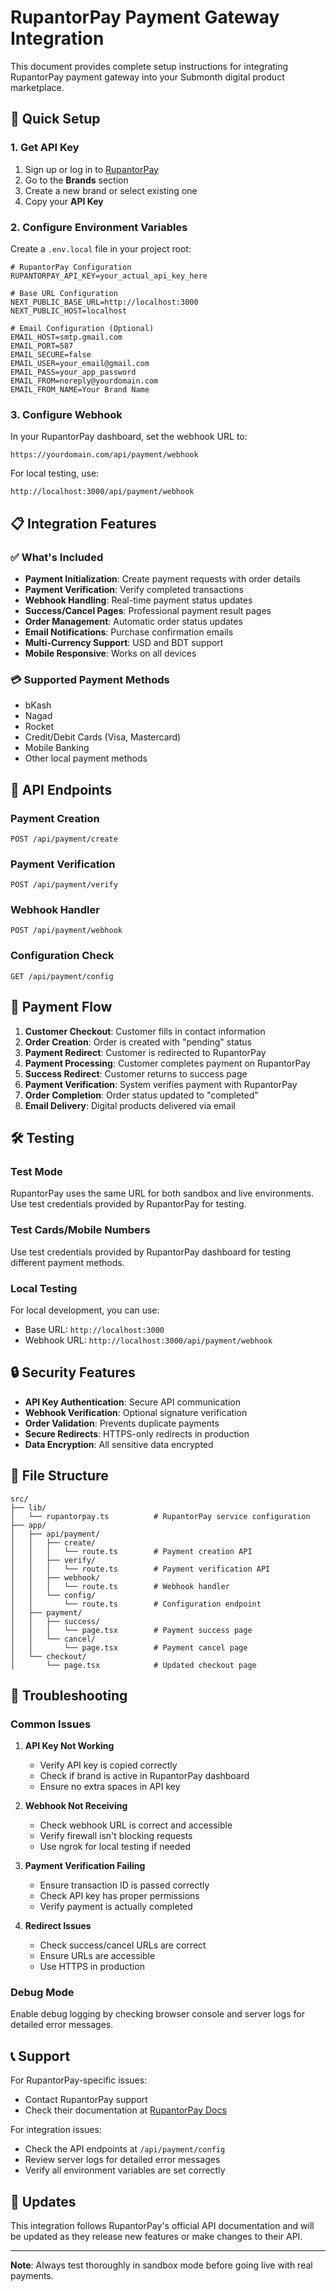 # RupantorPay Payment Gateway Integration

This document provides complete setup instructions for integrating RupantorPay payment gateway into your Submonth digital product marketplace.

## 🚀 Quick Setup

### 1. Get API Key

1. Sign up or log in to [RupantorPay](https://rupantorpay.com)
2. Go to the **Brands** section
3. Create a new brand or select existing one
4. Copy your **API Key**

### 2. Configure Environment Variables

Create a `.env.local` file in your project root:

```env
# RupantorPay Configuration
RUPANTORPAY_API_KEY=your_actual_api_key_here

# Base URL Configuration
NEXT_PUBLIC_BASE_URL=http://localhost:3000
NEXT_PUBLIC_HOST=localhost

# Email Configuration (Optional)
EMAIL_HOST=smtp.gmail.com
EMAIL_PORT=587
EMAIL_SECURE=false
EMAIL_USER=your_email@gmail.com
EMAIL_PASS=your_app_password
EMAIL_FROM=noreply@yourdomain.com
EMAIL_FROM_NAME=Your Brand Name
```

### 3. Configure Webhook

In your RupantorPay dashboard, set the webhook URL to:
```
https://yourdomain.com/api/payment/webhook
```

For local testing, use:
```
http://localhost:3000/api/payment/webhook
```

## 📋 Integration Features

### ✅ What's Included

- **Payment Initialization**: Create payment requests with order details
- **Payment Verification**: Verify completed transactions
- **Webhook Handling**: Real-time payment status updates
- **Success/Cancel Pages**: Professional payment result pages
- **Order Management**: Automatic order status updates
- **Email Notifications**: Purchase confirmation emails
- **Multi-Currency Support**: USD and BDT support
- **Mobile Responsive**: Works on all devices

### 💳 Supported Payment Methods

- bKash
- Nagad
- Rocket
- Credit/Debit Cards (Visa, Mastercard)
- Mobile Banking
- Other local payment methods

## 🔧 API Endpoints

### Payment Creation
```
POST /api/payment/create
```

### Payment Verification
```
POST /api/payment/verify
```

### Webhook Handler
```
POST /api/payment/webhook
```

### Configuration Check
```
GET /api/payment/config
```

## 📱 Payment Flow

1. **Customer Checkout**: Customer fills in contact information
2. **Order Creation**: Order is created with "pending" status
3. **Payment Redirect**: Customer is redirected to RupantorPay
4. **Payment Processing**: Customer completes payment on RupantorPay
5. **Success Redirect**: Customer returns to success page
6. **Payment Verification**: System verifies payment with RupantorPay
7. **Order Completion**: Order status updated to "completed"
8. **Email Delivery**: Digital products delivered via email

## 🛠️ Testing

### Test Mode
RupantorPay uses the same URL for both sandbox and live environments. Use test credentials provided by RupantorPay for testing.

### Test Cards/Mobile Numbers
Use test credentials provided by RupantorPay dashboard for testing different payment methods.

### Local Testing
For local development, you can use:
- Base URL: `http://localhost:3000`
- Webhook URL: `http://localhost:3000/api/payment/webhook`

## 🔒 Security Features

- **API Key Authentication**: Secure API communication
- **Webhook Verification**: Optional signature verification
- **Order Validation**: Prevents duplicate payments
- **Secure Redirects**: HTTPS-only redirects in production
- **Data Encryption**: All sensitive data encrypted

## 📄 File Structure

```
src/
├── lib/
│   └── rupantorpay.ts          # RupantorPay service configuration
├── app/
│   ├── api/payment/
│   │   ├── create/
│   │   │   └── route.ts        # Payment creation API
│   │   ├── verify/
│   │   │   └── route.ts        # Payment verification API
│   │   ├── webhook/
│   │   │   └── route.ts        # Webhook handler
│   │   └── config/
│   │       └── route.ts        # Configuration endpoint
│   ├── payment/
│   │   ├── success/
│   │   │   └── page.tsx        # Payment success page
│   │   └── cancel/
│   │       └── page.tsx        # Payment cancel page
│   └── checkout/
│       └── page.tsx            # Updated checkout page
```

## 🚨 Troubleshooting

### Common Issues

1. **API Key Not Working**
   - Verify API key is copied correctly
   - Check if brand is active in RupantorPay dashboard
   - Ensure no extra spaces in API key

2. **Webhook Not Receiving**
   - Check webhook URL is correct and accessible
   - Verify firewall isn't blocking requests
   - Use ngrok for local testing if needed

3. **Payment Verification Failing**
   - Ensure transaction ID is passed correctly
   - Check API key has proper permissions
   - Verify payment is actually completed

4. **Redirect Issues**
   - Check success/cancel URLs are correct
   - Ensure URLs are accessible
   - Use HTTPS in production

### Debug Mode

Enable debug logging by checking browser console and server logs for detailed error messages.

## 📞 Support

For RupantorPay-specific issues:
- Contact RupantorPay support
- Check their documentation at [RupantorPay Docs](https://rupantorpay.com/docs)

For integration issues:
- Check the API endpoints at `/api/payment/config`
- Review server logs for detailed error messages
- Verify all environment variables are set correctly

## 🔄 Updates

This integration follows RupantorPay's official API documentation and will be updated as they release new features or make changes to their API.

---

**Note**: Always test thoroughly in sandbox mode before going live with real payments.